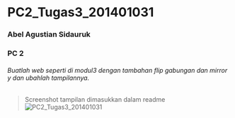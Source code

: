 # PC2_Tugas3_201401031
### Abel Agustian Sidauruk
### PC 2


###### Buatlah web seperti di modul3 dengan tambahan flip gabungan dan mirror y dan ubahlah tampilannya.
> Screenshot tampilan dimasukkan dalam readme
![PC2_Tugas3_201401031](https://user-images.githubusercontent.com/73374793/198301404-da8d0b2d-038e-4510-8a1d-571cb9d1104e.PNG)
